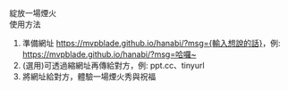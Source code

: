 綻放一場煙火  
使用方法
1. 準備網址 <https://mvpblade.github.io/hanabi/?msg={輸入想說的話}>，例: <https://mvpblade.github.io/hanabi/?msg=哈囉~>
2. (選用)可透過縮網址再傳給對方，例: ppt.cc、tinyurl
3. 將網址給對方，體驗一場煙火秀與祝福
